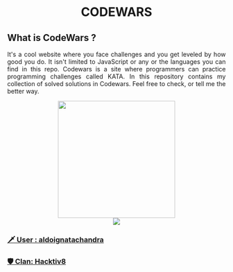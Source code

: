 <h1 align="center">CODEWARS</h1>

## What is CodeWars ?
<p align="justify">
It's a cool website where you face challenges and you get leveled by how good
you do. It isn't limited to JavaScript or any or the languages you can find in
this repo. Codewars is a site where programmers can practice programming challenges called KATA. In this repository contains my collection of solved solutions in Codewars. Feel free to check, or tell me the better way.
</p>

<div style="text-align:center">
    <img height="270" src="https://miro.medium.com/max/1050/1*a9L7ZZhi8hIAJmWXmSaPXw.png">
</div>

<div style="text-align:center">
    <img src="https://www.codewars.com/users/aldoignatachandra/badges/large">
</div>

### [ 🗡 User : aldoignatachandra ](https://www.codewars.com/users/aldoignatachandra)

### [ 🛡 Clan: Hacktiv8 ](https://www.codewars.com/users/aldoignatachandra)